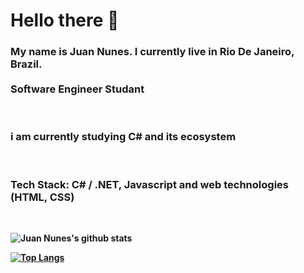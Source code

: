 
# Hello there :wave:

<h3> 
 My name is Juan Nunes. I currently live in Rio De Janeiro, Brazil.
 <br>
 <br>
 <strong>Software Engineer Studant</strong>
</h3>
<br>
<h3>
i am currently studying C# and its ecosystem
</h3>

<br>
<h3>
 <strong> Tech Stack: C# / .NET, Javascript and web technologies (HTML, CSS) <strong>
</h3>

<br>

![Juan Nunes's github stats](https://github-readme-stats.vercel.app/api?username=juannunesz&hide=contribs,prs&show_icons=true&theme=radical)


[![Top Langs](https://github-readme-stats.vercel.appapi/top-langs/?username=juannunesz&layout=compact&theme=radical)](https://github.com/juannunesz/github-readme-stats)
